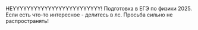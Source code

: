 HEYYYYYYYYYYYYYYYYYYYYYYYYY!
Подготовка в ЕГЭ по физики 2025. Если есть что-то интересное - делитесь в лс. Просьба сильно не распространять!
